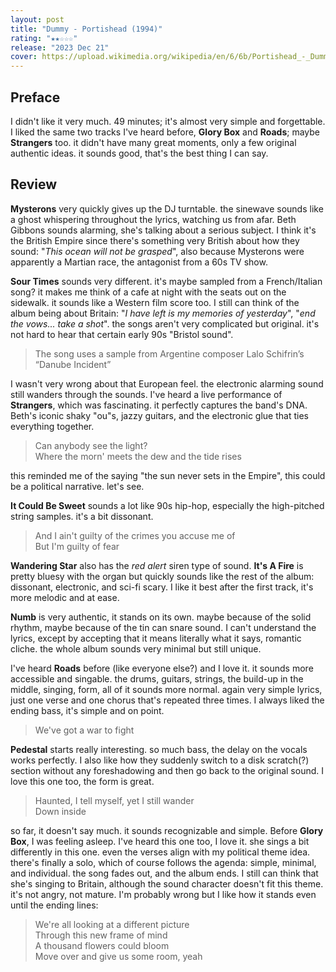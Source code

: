 ```yaml
---
layout: post
title: "Dummy - Portishead (1994)"
rating: "★★☆☆☆"
release: "2023 Dec 21"
cover: https://upload.wikimedia.org/wikipedia/en/6/6b/Portishead_-_Dummy.png
---
```


## Preface
I didn't like it very much. 49 minutes; it's almost very simple and forgettable. I liked the same two tracks I've heard before, **Glory Box** and **Roads**; maybe **Strangers** too. it didn't have many great moments, only a few original authentic ideas. it sounds good, that's the best thing I can say.

## Review
**Mysterons** very quickly gives up the DJ turntable. the sinewave sounds like a ghost whispering throughout the lyrics, watching us from afar. Beth Gibbons sounds alarming, she's talking about a serious subject. I think it's the British Empire since there's something very British about how they sound: "_This ocean will not be grasped_", also because Mysterons were apparently a Martian race, the antagonist from a 60s TV show.

**Sour Times** sounds very different. it's maybe sampled from a French/Italian song? it makes me think of a cafe at night with the seats out on the sidewalk. it sounds like a Western film score too. I still can think of the album being about Britain: "_I have left is my memories of yesterday_", "_end the vows... take a shot_". the songs aren't very complicated but original. it's not hard to hear that certain early 90s "Bristol sound".

> The song uses a sample from Argentine composer Lalo Schifrin’s “Danube Incident”

I wasn't very wrong about that European feel. the electronic alarming sound still wanders through the sounds.
I've heard a live performance of **Strangers**, which was fascinating. it perfectly captures the band's DNA. Beth's iconic shaky "ou"s, jazzy guitars, and the electronic glue that ties everything together.

> Can anybody see the light?  
> Where the morn' meets the dew and the tide rises

this reminded me of the saying "the sun never sets in the Empire", this could be a political narrative. let's see.

**It Could Be Sweet** sounds a lot like 90s hip-hop, especially the high-pitched string samples. it's a bit dissonant.

> And I ain't guilty of the crimes you accuse me of  
> But I'm guilty of fear

**Wandering Star** also has the _red alert_ siren type of sound. **It's A Fire** is pretty bluesy with the organ but quickly sounds like the rest of the album: dissonant, electronic, and sci-fi scary. I like it best after the first track, it's more melodic and at ease.

**Numb** is very authentic, it stands on its own. maybe because of the solid rhythm, maybe because of the tin can snare sound. I can't understand the lyrics, except by accepting that it means literally what it says, romantic cliche. the whole album sounds very minimal but still unique.

I've heard **Roads** before (like everyone else?) and I love it. it sounds more accessible and singable. the drums, guitars, strings, the build-up in the middle, singing, form, all of it sounds more normal. again very simple lyrics, just one verse and one chorus that's repeated three times. I always liked the ending bass, it's simple and on point.

> We've got a war to fight

**Pedestal** starts really interesting. so much bass, the delay on the vocals works perfectly. I also like how they suddenly switch to a disk scratch(?) section without any foreshadowing and then go back to the original sound. I love this one too, the form is great.

> Haunted, I tell myself, yet I still wander  
> Down inside

so far, it doesn't say much. it sounds recognizable and simple.
Before **Glory Box**, I was feeling asleep. I've heard this one too, I love it. she sings a bit differently in this one. even the verses align with my political theme idea. there's finally a solo, which of course follows the agenda: simple, minimal, and individual. the song fades out, and the album ends. I still can think that she's singing to Britain, although the sound character doesn't fit this theme. it's not angry, not mature. I'm probably wrong but I like how it stands even until the ending lines:

> We're all looking at a different picture  
> Through this new frame of mind  
> A thousand flowers could bloom  
> Move over and give us some room, yeah
